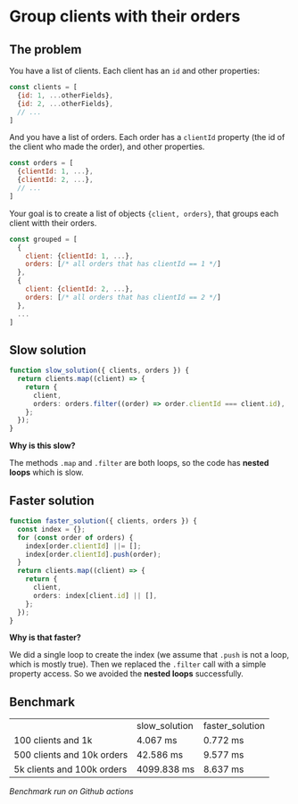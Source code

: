 # Group clients with their orders

## The problem

You have a list of clients. Each client has an `id` and other properties:
```js
const clients = [
  {id: 1, ...otherFields},
  {id: 2, ...otherFields},
  // ...
]
```

And you have a list of orders. Each order has a `clientId` property (the id of the client who made the order), and other properties.
```js
const orders = [
  {clientId: 1, ...},
  {clientId: 2, ...},
  // ...
]
```

Your goal is to create a list of objects `{client, orders}`, that groups each client witth their orders.

```js
const grouped = [
  {
    client: {clientId: 1, ...},
    orders: [/* all orders that has clientId == 1 */]
  },
  {
    client: {clientId: 2, ...},
    orders: [/* all orders that has clientId == 2 */]
  },
  ...
]
```

## Slow solution

```ts
function slow_solution({ clients, orders }) {
  return clients.map((client) => {
    return {
      client,
      orders: orders.filter((order) => order.clientId === client.id),
    };
  });
}
```

**Why is this slow?**

The methods `.map` and `.filter` are both loops, so the code has **nested loops** which is slow.

## Faster solution

```ts
function faster_solution({ clients, orders }) {
  const index = {};
  for (const order of orders) {
    index[order.clientId] ||= [];
    index[order.clientId].push(order);
  }
  return clients.map((client) => {
    return {
      client,
      orders: index[client.id] || [],
    };
  });
}
```

**Why is that faster?**

We did a single loop to create the index (we assume that `.push` is not a loop, which is mostly true). Then we replaced the `.filter` call with a simple property access. So we avoided the **nested loops** successfully.

## Benchmark

<table><tr><td></td><td>slow_solution</td><td>faster_solution</td></tr><tr><td>100 clients and 1k</td><td>4.067 ms</td><td>0.772 ms</td></tr><tr><td>500 clients and 10k orders</td><td>42.586 ms</td><td>9.577 ms</td></tr><tr><td>5k clients and 100k orders</td><td>4099.838 ms</td><td>8.637 ms</td></tr></table>

_Benchmark run on Github actions_
